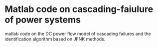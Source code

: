 # Matlab code on cascading-faiulure of power systems 

matlab code on the DC power flow model of cascading failures and the identification algorithm based on JFNK methods. 
